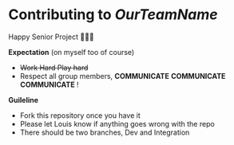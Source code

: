 # Contributing to *OurTeamName*

Happy Senior Project :slightly_smiling_face::slightly_smiling_face::slightly_smiling_face:

**Expectation** (on myself too of course)
* ~~Work Hard Play hard~~ 
* Respect all group members, **COMMUNICATE** **COMMUNICATE** **COMMUNICATE** !

**Guileline**
* Fork this repository once you have it
* Please let Louis know if anything goes wrong with the repo
* There should be two branches, Dev and Integration
